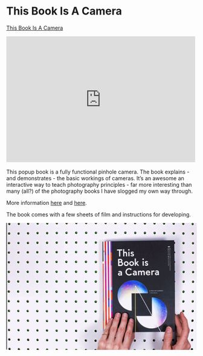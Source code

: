 # This Book Is A Camera

[This Book Is A Camera ](https://kamra.invisi-dir.com/)

<iframe src="https://player.vimeo.com/video/146785653" width="500" height="333" frameborder="0" webkitallowfullscreen mozallowfullscreen allowfullscreen></iframe>

This popup book is a fully functional pinhole camera. The book explains - and demonstrates - the basic workings of cameras. It’s an awesome an interactive way to teach photography principles - far more interesting than many (all?) of the photography books I have slogged my own way through.

More information [here](http://www.kellianderson.com/books/thecamera.html) and [here](http://kellianderson.com/blog/2015/11/the-book-is-a-camera-really/).

The book comes with a few sheets of film and instructions for developing.

![This book is a Camera](images/tumblr_nye01lKyis1qav3uso1_540.gif)